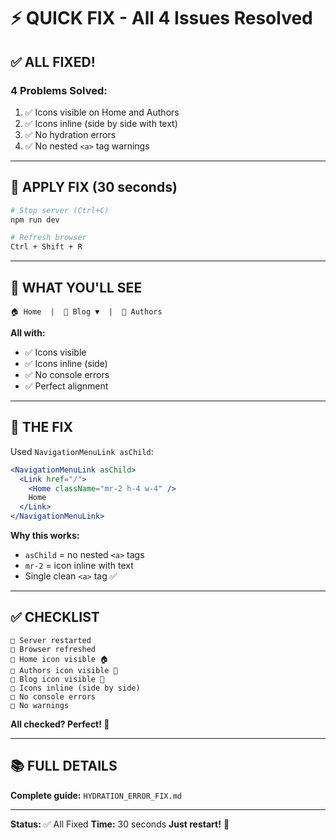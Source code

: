 # ⚡ QUICK FIX - All 4 Issues Resolved

## ✅ ALL FIXED!

### **4 Problems Solved:**
1. ✅ Icons visible on Home and Authors
2. ✅ Icons inline (side by side with text)
3. ✅ No hydration errors
4. ✅ No nested `<a>` tag warnings

---

## 🚀 APPLY FIX (30 seconds)

```bash
# Stop server (Ctrl+C)
npm run dev

# Refresh browser
Ctrl + Shift + R
```

---

## 🎯 WHAT YOU'LL SEE

```
🏠 Home  |  📖 Blog ▼  |  👥 Authors
```

**All with:**
- ✅ Icons visible
- ✅ Icons inline (side)
- ✅ No console errors
- ✅ Perfect alignment

---

## 🔧 THE FIX

Used `NavigationMenuLink asChild`:
```jsx
<NavigationMenuLink asChild>
  <Link href="/">
    <Home className="mr-2 h-4 w-4" />
    Home
  </Link>
</NavigationMenuLink>
```

**Why this works:**
- `asChild` = no nested `<a>` tags
- `mr-2` = icon inline with text
- Single clean `<a>` tag ✅

---

## ✅ CHECKLIST

```
□ Server restarted
□ Browser refreshed
□ Home icon visible 🏠
□ Authors icon visible 👥
□ Blog icon visible 📖
□ Icons inline (side by side)
□ No console errors
□ No warnings
```

**All checked? Perfect! 🎉**

---

## 📚 FULL DETAILS

**Complete guide:** `HYDRATION_ERROR_FIX.md`

---

**Status:** ✅ All Fixed
**Time:** 30 seconds
**Just restart!** 🚀
